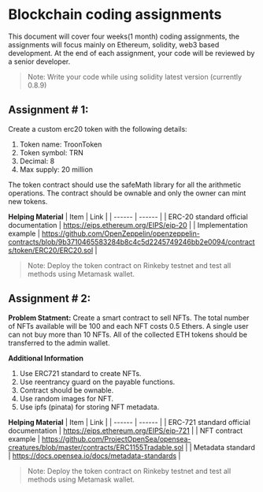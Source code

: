 # Blockchain coding assignments

This document will cover four weeks(1 month) coding assignments, the assignments will focus mainly on Ethereum, solidity, web3 based development. At the end of each assignment, your code will be reviewed by a senior developer. 

> Note: Write your code while using solidity latest version (currently 0.8.9)

## Assignment # 1:
Create a custom erc20 token with the following details:
1. Token name: TroonToken
2. Token symbol: TRN
3. Decimal: 8
4. Max supply: 20 million

The token contract should use the safeMath library for all the arithmetic operations. The contract should be ownable and only the owner can mint new tokens. 

**Helping Material**
| Item | Link |
| ------ | ------ |
| ERC-20 standard official documentation | https://eips.ethereum.org/EIPS/eip-20 |
| Implementation example | https://github.com/OpenZeppelin/openzeppelin-contracts/blob/9b3710465583284b8c4c5d2245749246bb2e0094/contracts/token/ERC20/ERC20.sol |

> Note: Deploy the token contract on Rinkeby testnet and test all methods using Metamask wallet. 


## Assignment # 2:
**Problem Statment:**
    Create a smart contract to sell NFTs. The total number of NFTs available will be 100 and each NFT costs 0.5 Ethers. A single user can not buy more than 10 NFTs.  All of the collected ETH tokens should be transferred to the admin wallet. 

**Additional Information**
1. Use ERC721 standard to create NFTs.
2. Use reentrancy guard on the payable functions. 
3. Contract should be ownable.
4. Use random images for NFT.
5. Use ipfs (pinata) for storing NFT metadata.

**Helping Material**
| Item | Link |
| ------ | ------ |
| ERC-721 standard official documentation | https://eips.ethereum.org/EIPS/eip-721 |
| NFT contract example | https://github.com/ProjectOpenSea/opensea-creatures/blob/master/contracts/ERC1155Tradable.sol |
| Metadata standard | https://docs.opensea.io/docs/metadata-standards |

> Note: Deploy the token contract on Rinkeby testnet and test all methods using Metamask wallet. 

